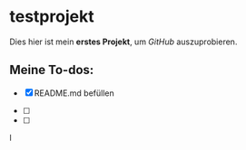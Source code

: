 # testprojekt

Dies hier ist mein **erstes Projekt**, um *GitHub* auszuprobieren.

## Meine To-dos:
-[x] README.md befüllen
-[ ]

-[ ]


l
